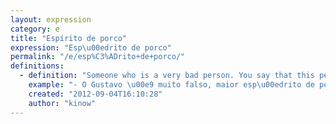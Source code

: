 ```yaml
---
layout: expression
category: e
title: "Espírito de porco"
expression: "Esp\u00edrito de porco"
permalink: "/e/esp%C3%ADrito+de+porco/"
definitions:
  - definition: "Someone who is a very bad person. You say that this person has a pork's spirit."
    example: "- O Gustavo \u00e9 muito falso, maior esp\u00edrito de porco."
    created: "2012-09-04T16:10:28"
    author: "kinow"
---
```

